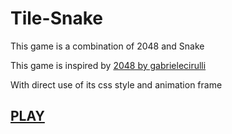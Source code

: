 # Tile-Snake
This game is a combination of 2048 and Snake

This game is inspired by [2048 by gabrielecirulli](https://gabrielecirulli.github.io/2048/)

With direct use of its css style and animation frame

## [PLAY](http://htmlpreview.github.io/?https://github.com/sz1358/Tile-Snake/blob/master/index.html)
